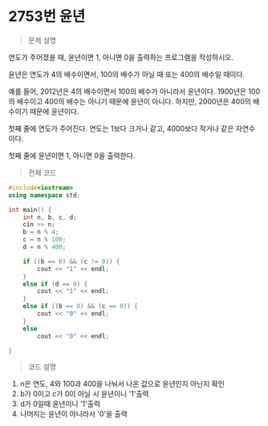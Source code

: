 # 2753번 윤년

> 문제 설명

연도가 주어졌을 때, 윤년이면 1, 아니면 0을 출력하는 프로그램을 작성하시오.

윤년은 연도가 4의 배수이면서, 100의 배수가 아닐 때 또는 400의 배수일 때이다.

예를 들어, 2012년은 4의 배수이면서 100의 배수가 아니라서 윤년이다. 1900년은 100의 배수이고 400의 배수는 아니기 때문에 윤년이 아니다. 하지만, 2000년은 400의 배수이기 때문에 윤년이다.

첫째 줄에 연도가 주어진다. 연도는 1보다 크거나 같고, 4000보다 작거나 같은 자연수이다.

첫째 줄에 윤년이면 1, 아니면 0을 출력한다.

> 전체 코드

```c++
#include<iostream>
using namespace std;

int main() {
    int n, b, c, d;
    cin >> n;
    b = n % 4;
    c = n % 100;
    d = n % 400;

    if ((b == 0) && (c != 0)) {
        cout << "1" << endl;
    }
    else if (d == 0) {
        cout << "1" << endl;
    }
    else if ((b == 0) && (c == 0)) {
        cout << "0" << endl;
    }
    else
        cout << "0" << endl;

}
```

> 코드 설명

1. n은 연도, 4와 100과 400을 나눠서 나온 값으로 윤년인지 아닌지 확인
2. b가 0이고 c가 0이 아닐 시 윤년이니 '1'출력
3. d가 0일때 윤년이니 '1'출력
4. 나머지는 윤년이 아니라서 '0'을 출력